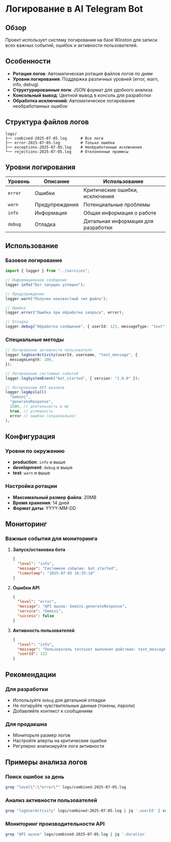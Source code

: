 # Логирование в AI Telegram Bot

## Обзор

Проект использует систему логирования на базе Winston для записи всех важных событий, ошибок и активности пользователей.

## Особенности

- **Ротация логов**: Автоматическая ротация файлов логов по дням
- **Уровни логирования**: Поддержка различных уровней (error, warn, info, debug)
- **Структурированные логи**: JSON формат для удобного анализа
- **Консольный вывод**: Цветной вывод в консоль для разработки
- **Обработка исключений**: Автоматическое логирование необработанных ошибок

## Структура файлов логов

```
logs/
├── combined-2025-07-05.log      # Все логи
├── error-2025-07-05.log         # Только ошибки
├── exceptions-2025-07-05.log    # Необработанные исключения
└── rejections-2025-07-05.log    # Отклоненные промисы
```

## Уровни логирования

| Уровень | Описание       | Использование                       |
| ------- | -------------- | ----------------------------------- |
| `error` | Ошибки         | Критические ошибки, исключения      |
| `warn`  | Предупреждения | Потенциальные проблемы              |
| `info`  | Информация     | Общая информация о работе           |
| `debug` | Отладка        | Детальная информация для разработки |

## Использование

### Базовое логирование

```typescript
import { logger } from "../services";

// Информационное сообщение
logger.info("Бот запущен успешно");

// Предупреждение
logger.warn("Получен неизвестный тип файла");

// Ошибка
logger.error("Ошибка при обработке запроса", error);

// Отладка
logger.debug("Обработка сообщения", { userId: 123, messageType: "text" });
```

### Специальные методы

```typescript
// Логирование активности пользователя
logger.logUserActivity(userId, username, "text_message", {
  messageLength: 100,
});

// Логирование системных событий
logger.logSystemEvent("bot_started", { version: "1.0.0" });

// Логирование API вызовов
logger.logApiCall(
  "Gemini",
  "generateResponse",
  1500, // длительность в мс
  true, // успешность
  error // ошибка (опционально)
);
```

## Конфигурация

### Уровни по окружению

- **production**: `info` и выше
- **development**: `debug` и выше
- **test**: `warn` и выше

### Настройка ротации

- **Максимальный размер файла**: 20MB
- **Время хранения**: 14 дней
- **Формат даты**: YYYY-MM-DD

## Мониторинг

### Важные события для мониторинга

1. **Запуск/остановка бота**

   ```json
   {
     "level": "info",
     "message": "Системное событие: bot_started",
     "timestamp": "2025-07-05 16:35:18"
   }
   ```

2. **Ошибки API**

   ```json
   {
     "level": "error",
     "message": "API вызов: Gemini.generateResponse",
     "service": "Gemini",
     "success": false
   }
   ```

3. **Активность пользователей**
   ```json
   {
     "level": "info",
     "message": "Пользователь testuser выполнил действие: text_message",
     "userId": 123
   }
   ```

## Рекомендации

### Для разработки

- Используйте `debug` для детальной отладки
- Не логируйте чувствительные данные (токены, пароли)
- Добавляйте контекст к сообщениям

### Для продакшна

- Мониторьте размер логов
- Настройте алерты на критические ошибки
- Регулярно анализируйте логи активности

## Примеры анализа логов

### Поиск ошибок за день

```bash
grep "level\":\"error\"" logs/combined-2025-07-05.log
```

### Анализ активности пользователей

```bash
grep "logUserActivity" logs/combined-2025-07-05.log | jq '.userId' | sort | uniq -c
```

### Мониторинг производительности API

```bash
grep "API вызов" logs/combined-2025-07-05.log | jq '.duration'
```
